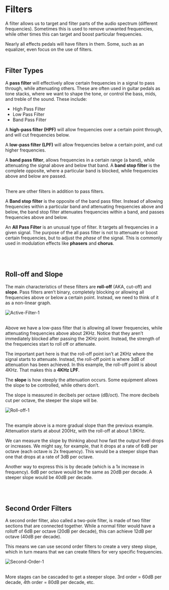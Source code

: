 # Filters
A filter allows us to target and filter parts of the audio spectrum (different frequencies). Sometimes this is used to remove unwanted frequencies, while other times this can target and boost particular frequencies.

Nearly all effects pedals will have filters in them. Some, such as an equalizer, even focus on the use of filters.
</br></br>


## Filter Types

A **pass filter** will effectively allow certain frequencies in a signal to pass through, while attenuating others. These are often used in guitar pedals as tone stacks, where we want to shape the tone, or control the bass, mids, and treble of the sound. These include:
* High Pass Filter
* Low Pass Filter
* Band Pass Filter

A **high-pass filter (HPF)** will allow frequencies over a certain point through, and will cut frequencies below.

A **low-pass filter (LPF)** will allow frequencies below a certain point, and cut higher frequencies.

A **band pass filter**, allows frequencies in a certain range (a band), while attenuating the signal above and below that band. A **band stop filter** is the complete opposite, where a particular band is blocked, while frequencies above and below are passed.
</br></br>

There are other filters in addition to pass filters.

A **Band stop filter** is the opposite of the band pass filter. Instead of allowing frequencies within a particular band and attenuating frequencies above and below, the band stop filter attenuates frequencies within a band, and passes frequencies above and below.

An **All Pass Filter** is an unusual type of filter. It targets all frequencies in a given signal. The purpose of the all pass filter is not to attenuate or boost certain frequencies, but to adjust the _phase_ of the signal. This is commonly used in modulation effects like **phasers** and **chorus**.


<br/><br/>
## Roll-off and Slope

The main characteristics of these filters are **roll-off** (AKA, cut-off) and **slope**. Pass filters aren’t binary, completely blocking or allowing all frequencies above or below a certain point. Instead, we need to think of it as a non-linear graph.

![Active-Filter-1](https://github.com/user-attachments/assets/27bf0672-45b4-4f61-a67e-d524c2794b13)
</br></br>


Above we have a low-pass filter that is allowing all lower frequencies, while attenuating frequencies above about 2KHz. Notice that they aren’t immediately blocked after passing the 2KHz point. Instead, the strength of the frequencies start to roll off or attenuate.

The important part here is that the roll-off point isn’t at 2KHz where the signal starts to attenuate. Instead, the roll-off point is where 3dB of attenuation has been achieved. In this example, the roll-off point is about 4KHz. That makes this a **4KHz LPF**.

The **slope** is how steeply the attenuation occurs. Some equipment allows the slope to be controlled, while others don’t.

The slope is measured in decibels per octave (dB/oct). The more decibels cut per octave, the steeper the slope will be.

![Roll-off-1](https://github.com/user-attachments/assets/6be56ae5-ac94-4dbc-a9f3-0fb67896f9bf)
</br></br>


The example above is a more gradual slope than the previous example. Attenuation starts at about 200Hz, with the roll-off at about 1.9KHz.

We can measure the slope by thinking about how fast the output level drops or increases. We might say, for example, that it drops at a rate of 6dB per octave (each octave is 2x frequency). This would be a steeper slope than one that drops at a rate of 3dB per octave.

Another way to express this is by decade (which is a 1x increase in frequency). 6dB per octave would be the same as 20dB per decade. A steeper slope would be 40dB per decade.


<br/><br/>
## Second Order Filters
A second order filter, also called a two-pole filter, is made of two filter sections that are connected together. While a normal filter would have a rolloff of 6dB per octave (20dB per decade), this can achieve 12dB per octave (40dB per decade).

This means we can use second order filters to create a very steep slope, which in turn means that we can create filters for very specific frequencies.

![Second-Order-1](https://github.com/user-attachments/assets/f4d791c3-f9b6-402d-8f1b-2154263131b0)
</br></br>

More stages can be cascaded to get a steeper slope. 3rd order = 60dB per decade, 4th order = 80dB per decade, etc.

